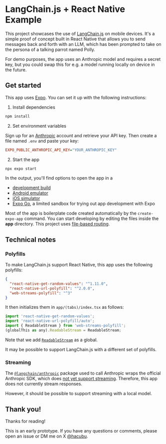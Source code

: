 # LangChain.js + React Native Example

This project showcases the use of [LangChain.js](https://github.com/langchain-ai/langchainjs/) on mobile devices. It's a simple proof of concept built in React Native that allows you to send messages back and forth with an LLM, which has been prompted to take on the persona of a talking parrot named Polly.

For demo purposes, the app uses an Anthropic model and requires a secret key, but you could swap this for e.g. a model running locally on device in the future.

## Get started

This app uses [Expo](https://expo.dev). You can set it up with the following instructions:

1. Install dependencies

```bash
npm install
```

2. Set environment variables

Sign up for an [Anthropic](https://console.anthropic.com/) account and retrieve your API key. Then create a file named `.env` and paste your key:

```ini
EXPO_PUBLIC_ANTHROPIC_API_KEY="YOUR_ANTHROPIC_KEY"
```

2. Start the app

```bash
npx expo start
```

In the output, you'll find options to open the app in a

- [development build](https://docs.expo.dev/develop/development-builds/introduction/)
- [Android emulator](https://docs.expo.dev/workflow/android-studio-emulator/)
- [iOS simulator](https://docs.expo.dev/workflow/ios-simulator/)
- [Expo Go](https://expo.dev/go), a limited sandbox for trying out app development with Expo

Most of the app is boilerplate code created automatically by the `create-expo-app` command. You can start developing by editing the files inside the **app** directory. This project uses [file-based routing](https://docs.expo.dev/router/introduction).

## Technical notes

### Polyfills

To make LangChain.js support React Native, this app uses the following polyfills:

```json
{
  "react-native-get-random-values": "^1.11.0",
  "react-native-url-polyfill": "^2.0.0",
  "web-streams-polyfill": "^3" 
}
```

It then initializes them in `app/(tabs)/index.tsx` as follows:

```js
import 'react-native-get-random-values';
import 'react-native-url-polyfill/auto';
import { ReadableStream } from 'web-streams-polyfill';
(globalThis as any).ReadableStream = ReadableStream;
```

Note that we add [`ReadableStream`](https://developer.mozilla.org/en-US/docs/Web/API/ReadableStream) as a global.

It may be possible to support LangChain.js with a different set of polyfills.

### Streaming

The [`@langchain/anthropic`](https://www.npmjs.com/package/@langchain/anthropic) package used to call Anthropic wraps the official Anthropic SDK, which does [not yet support streaming](https://github.com/anthropics/anthropic-sdk-typescript?tab=readme-ov-file#requirements). Therefore, this app does not currently stream responses.

However, it should be possible to support streaming with a local model.

## Thank you!

Thanks for reading!

This is an early prototype. If you have any questions or comments, please open an issue or DM me on X [@hacubu](https://x.com/hacubu).
